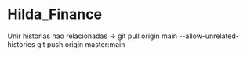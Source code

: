 # Hilda_Finance

Unir historias nao relacionadas -> git pull origin main --allow-unrelated-histories
git push origin master:main